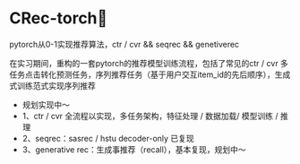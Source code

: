 # CRec-torch🚗
pytorch从0-1实现推荐算法，ctr / cvr &amp;&amp; seqrec &amp;&amp; genetiverec

在实习期间，重构的一套pytorch的推荐模型训练流程，包括了常见的ctr / cvr 多任务点击转化预测任务，序列推荐任务（基于用户交互item_id的先后顺序），生成式训练范式实现序列推荐

- 规划实现中～
- 1、ctr / cvr 全流程以实现，多任务架构，特征处理 / 数据加载/ 模型训练 / 推理
- 2、seqrec：sasrec / hstu decoder-only 已复现
- 3、generative rec：生成事推荐（recall），基本复现，规划中～
